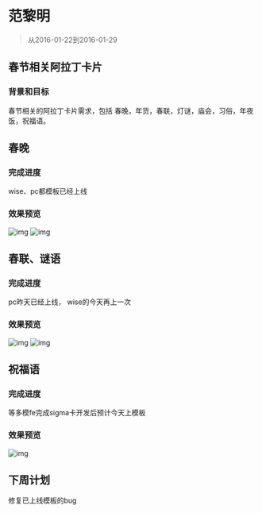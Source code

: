 # 范黎明

> 从2016-01-22到2016-01-29

## 春节相关阿拉丁卡片

### 背景和目标
春节相关的阿拉丁卡片需求，包括 春晚，年货，春联，灯谜，庙会，习俗，年夜饭，祝福语。

## 春晚

### 完成进度

wise、pc都模板已经上线

### 效果预览

![img](../2016-01-22/img/fanliming/chuwan.png)
![img](../2016-01-22/img/fanliming/chunwan1.png)

## 春联、谜语

### 完成进度

pc昨天已经上线， wise的今天再上一次

### 效果预览

![img](./img/fanliming/chunlian.png)
![img](./img/fanliming/pcchunlian.png)


## 祝福语

### 完成进度

等多模fe完成sigma卡开发后预计今天上模板

### 效果预览

![img](./img/fanliming/zhufuyu.png)

## 下周计划

修复已上线模板的bug


